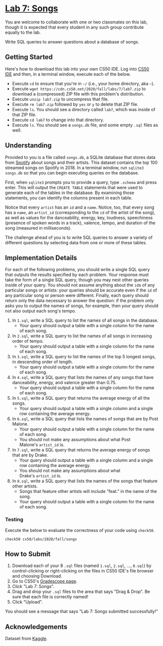 [Lab 7: Songs](https://cs50.harvard.edu/college/2020/fall/labs/7/#lab-7-songs)
==============================================================================

You are welcome to collaborate with one or two classmates on this lab, though it is expected that every student in any such group contribute equally to the lab.

Write SQL queries to answer questions about a database of songs.

## Getting Started

Here's how to download this lab into your own CS50 IDE. Log into [CS50 IDE](https://ide.cs50.io/) and then, in a terminal window, execute each of the below.

-   Execute `cd` to ensure that you're in `~/` (i.e., your home directory, aka `~`).
-   Execute `wget https://cdn.cs50.net/2020/fall/labs/7/lab7.zip` to download a (compressed) ZIP file with this problem's distribution.
-   Execute `unzip lab7.zip` to uncompress that file.
-   Execute `rm lab7.zip` followed by `yes` or `y` to delete that ZIP file.
-   Execute `ls`. You should see a directory called `lab7`, which was inside of that ZIP file.
-   Execute `cd lab7` to change into that directory.
-   Execute `ls`. You should see a `songs.db` file, and some empty `.sql` files as well.

## Understanding

Provided to you is a file called `songs.db`, a SQLite database that stores data from [Spotify](https://developer.spotify.com/documentation/web-api/) about songs and their artists. This dataset contains the top 100 streamed songs on Spotify in 2018. In a terminal window, run `sqlite3 songs.db` so that you can begin executing queries on the database.

First, when `sqlite3` prompts you to provide a query, type `.schema` and press enter. This will output the `CREATE TABLE` statements that were used to generate each of the tables in the database. By examining those statements, you can identify the columns present in each table.

Notice that every `artist` has an `id` and a `name`. Notice, too, that every song has a `name`, an `artist_id` (corresponding to the `id` of the artist of the song), as well as values for the danceability, energy, key, loudness, speechiness (presence of spoken words in a track), valence, tempo, and duration of the song (measured in milliseconds).

The challenge ahead of you is to write SQL queries to answer a variety of different questions by selecting data from one or more of these tables.

## Implementation Details

For each of the following problems, you should write a single SQL query that outputs the results specified by each problem. Your response must take the form of a single SQL query, though you may nest other queries inside of your query. You should not assume anything about the `id`s of any particular songs or artists: your queries should be accurate even if the `id` of any particular song or person were different. Finally, each query should return only the data necessary to answer the question: if the problem only asks you to output the names of songs, for example, then your query should not also output each song's tempo.

1.  In `1.sql`, write a SQL query to list the names of all songs in the database.
    -   Your query should output a table with a single column for the name of each song.
2.  In `2.sql`, write a SQL query to list the names of all songs in increasing order of tempo.
    -   Your query should output a table with a single column for the name of each song.
3.  In `3.sql`, write a SQL query to list the names of the top 5 longest songs, in descending order of length.
    -   Your query should output a table with a single column for the name of each song.
4.  In `4.sql`, write a SQL query that lists the names of any songs that have danceability, energy, and valence greater than 0.75.
    -   Your query should output a table with a single column for the name of each song.
5.  In `5.sql`, write a SQL query that returns the average energy of all the songs.
    -   Your query should output a table with a single column and a single row containing the average energy.
6.  In `6.sql`, write a SQL query that lists the names of songs that are by Post Malone.
    -   Your query should output a table with a single column for the name of each song.
    -   You should not make any assumptions about what Post Malone's `artist_id` is.
7.  In `7.sql`, write a SQL query that returns the average energy of songs that are by Drake.
    -   Your query should output a table with a single column and a single row containing the average energy.
    -   You should not make any assumptions about what Drake's `artist_id` is.
8.  In `8.sql`, write a SQL query that lists the names of the songs that feature other artists.
    -   Songs that feature other artists will include "feat." in the name of the song.
    -   Your query should output a table with a single column for the name of each song.

### Testing

Execute the below to evaluate the correctness of your code using `check50`.

```
check50 cs50/labs/2020/fall/songs
```

## How to Submit

1.  Download each of your 8 `.sql` files (named `1.sql`, `2.sql`, ..., `8.sql`) by control-clicking or right-clicking on the files in CS50 IDE's file browser and choosing Download.
2.  Go to CS50's [Gradescope page](https://www.gradescope.com/courses/157004).
3.  Click "Lab 7: Songs".
4.  Drag and drop your `.sql` files to the area that says "Drag & Drop". Be sure that each file is correctly named!
5.  Click "Upload".

You should see a message that says "Lab 7: Songs submitted successfully!"

## Acknowledgements

Dataset from [Kaggle](https://www.kaggle.com/nadintamer/top-spotify-tracks-of-2018).
